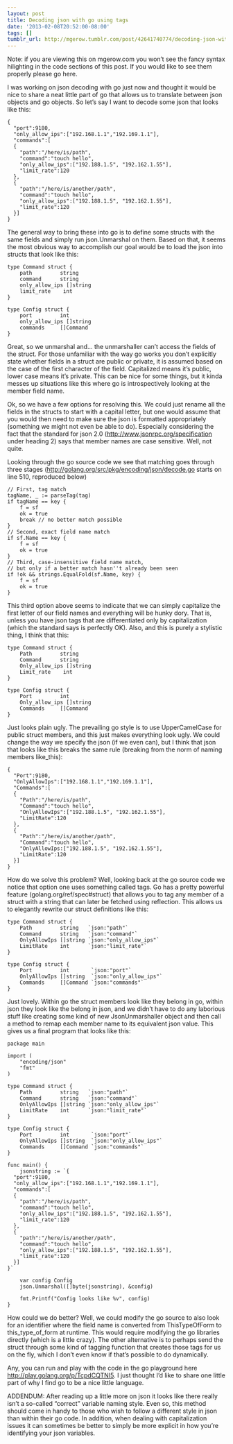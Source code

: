 ```yaml
---
layout: post
title: Decoding json with go using tags
date: '2013-02-08T20:52:00-08:00'
tags: []
tumblr_url: http://mgerow.tumblr.com/post/42641740774/decoding-json-with-go-using-tags
---
```


Note: if you are viewing this on mgerow.com you won’t see the fancy syntax hilighting in the code sections of this post. If you would like to see them properly please go here.

I was working on json decoding with go just now and thought it would be nice to share a neat little part of go that allows us to translate between json objects and go objects.
So let’s say I want to decode some json that looks like this:

    {
      "port":9180,
      "only_allow_ips":["192.168.1.1","192.169.1.1"],
      "commands":[
      {
        "path":"/here/is/path",
        "command":"touch hello",
        "only_allow_ips":["192.188.1.5", "192.162.1.55"],
        "limit_rate":120
      },
      {
        "path":"/here/is/another/path",
        "command":"touch hello",
        "only_allow_ips":["192.188.1.5", "192.162.1.55"],
        "limit_rate":120
      }]
    }

The general way to bring these into go is to define some structs with the same fields and simply run json.Unmarshal on them. Based on that, it seems the most obvious way to accomplish our goal would be to load the json into structs that look like this:

    type Command struct {
    	path         string
    	command      string
    	only_allow_ips []string
    	limit_rate    int
    }
    
    type Config struct {
    	port         int
    	only_allow_ips []string
    	commands     []Command
    }

Great, so we unmarshal and… the unmarshaller can’t access the fields of the struct. For those unfamiliar with the way go works you don’t explicitly state whether fields in a struct are public or private, it is assumed based on the case of the first character of the field. Capitalized means it’s public, lower case means it’s private. This can be nice for some things, but it kinda messes up situations like this where go is introspectively looking at the member field name.

Ok, so we have a few options for resolving this. We could just rename all the fields in the structs to start with a capital letter, but one would assume that you would then need to make sure the json is formatted appropriately (something we might not even be able to do). Especially considering the fact that the standard for json 2.0 (http://www.jsonrpc.org/specification under heading 2) says that member names are case sensitive. Well, not quite.

Looking through the go source code we see that matching goes through three stages (http://golang.org/src/pkg/encoding/json/decode.go starts on line 510, reproduced below)

    // First, tag match
    tagName, _ := parseTag(tag)
    if tagName == key {
    	f = sf
    	ok = true
    	break // no better match possible
    }
    // Second, exact field name match
    if sf.Name == key {
    	f = sf
	    ok = true
    }
    // Third, case-insensitive field name match,
    // but only if a better match hasn''t already been seen
    if !ok && strings.EqualFold(sf.Name, key) {
	    f = sf
	    ok = true
    }

This third option above seems to indicate that we can simply capitalize the first letter of our field names and everything will be hunky dory. That is, unless you have json tags that are differentiated only by capitalization (which the standard says is perfectly OK). Also, and this is purely a stylistic thing, I think that this:

    type Command struct {
    	Path         string
    	Command      string
    	Only_allow_ips []string
    	Limit_rate    int
    }
    
    type Config struct {
	    Port         int
	    Only_allow_ips []string
    	Commands     []Command
    }

Just looks plain ugly. The prevailing go style is to use UpperCamelCase for public struct members, and this just makes everything look ugly. We could change the way we specify the json (if we even can), but I think that json that looks like this breaks the same rule (breaking from the norm of naming members like_this):

    {
      "Port":9180,
      "OnlyAllowIps":["192.168.1.1","192.169.1.1"],
      "Commands":[
      {
        "Path":"/here/is/path",
        "Command":"touch hello",
        "OnlyAllowIps":["192.188.1.5", "192.162.1.55"],
        "LimitRate":120
      },
      {
        "Path":"/here/is/another/path",
        "Command":"touch hello",
        "OnlyAllowIps:["192.188.1.5", "192.162.1.55"],
        "LimitRate":120
      }]
    }

How do we solve this problem? Well, looking back at the go source code we notice that option one uses something called tags. Go has a pretty powerful feature (golang.org/ref/spec#struct) that allows you to tag any member of a struct with a string that can later be fetched using reflection. This allows us to elegantly rewrite our struct definitions like this:

    type Command struct {
	    Path         string   `json:"path"`
	    Command      string   `json:"command"`
	    OnlyAllowIps []string `json:"only_allow_ips"`
	    LimitRate    int      `json:"limit_rate"`
    }

    type Config struct {
    	Port         int       `json:"port"`
	    OnlyAllowIps []string  `json:"only_allow_ips"`
	    Commands     []Command `json:"commands"`
    }

Just lovely. Within go the struct members look like they belong in go, within json they look like the belong in json, and we didn’t have to do any laborious stuff like creating some kind of new JsonUnmarshaller object and then call a method to remap each member name to its equivalent json value. This gives us a final program that looks like this:

    package main
    
    import (
	    "encoding/json"
	    "fmt"
    )

    type Command struct {
	    Path         string   `json:"path"`
	    Command      string   `json:"command"`
	    OnlyAllowIps []string `json:"only_allow_ips"`
	    LimitRate    int      `json:"limit_rate"`
    }
    
    type Config struct {
    	Port         int       `json:"port"`
    	OnlyAllowIps []string  `json:"only_allow_ips"`
    	Commands     []Command `json:"commands"`
    }
    
    func main() {
    	jsonstring := `{
      "port":9180,
      "only_allow_ips":["192.168.1.1","192.169.1.1"],
      "commands":[
      {
        "path":"/here/is/path",
        "command":"touch hello",
        "only_allow_ips":["192.188.1.5", "192.162.1.55"],
        "limit_rate":120
      },
      {
        "path":"/here/is/another/path",
        "command":"touch hello",
        "only_allow_ips":["192.188.1.5", "192.162.1.55"],
        "limit_rate":120
      }]
    }`
    
	    var config Config
	    json.Unmarshal([]byte(jsonstring), &config)
    
	    fmt.Printf("Config looks like %v", config)
    }

How could we do better? Well, we could modify the go source to also look for an identifier where the field name is converted from ThisTypeOfForm to this_type_of_form at runtime. This would require modifying the go libraries directly (which is a little crazy). The other alternative is to perhaps send the struct through some kind of tagging function that creates those tags for us on the fly, which I don’t even know if that’s possible to do dynamically.

Any, you can run and play with the code in the go playground here http://play.golang.org/p/TcpdCQTNI5. I just thought I’d like to share one little part of why I find go to be a nice little language.

ADDENDUM: After reading up a little more on json it looks like there really isn’t a so-called “correct” variable naming style. Even so, this method should come in handy to those who wish to follow a different style in json than within their go code. In addition, when dealing with capitalization issues it can sometimes be better to simply be more explicit in how you’re identifying your json variables.
